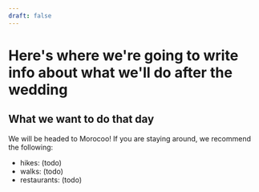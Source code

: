 ```yaml
---
draft: false
---
```


# Here's where we're going to write info about what we'll do after the wedding



## What we want to do that day

 We will be headed to Morocoo! If you are staying around, we recommend the following: 
 - hikes: (todo)
 - walks: (todo)
 - restaurants: (todo)

